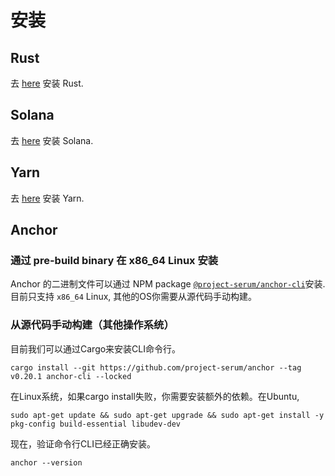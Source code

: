 # 安装
## Rust

去 [here](https://www.rust-lang.org/tools/install) 安装 Rust.

## Solana

去 [here](https://docs.solana.com/cli/install-solana-cli-tools) 安装 Solana.

## Yarn

去 [here](https://yarnpkg.com/getting-started/install) 安装 Yarn.

## Anchor

### 通过 pre-build binary 在 x86_64 Linux 安装

Anchor 的二进制文件可以通过 NPM package [`@project-serum/anchor-cli`](https://www.npmjs.com/package/@project-serum/anchor-cli)安装. 目前只支持 `x86_64` Linux, 其他的OS你需要从源代码手动构建。

### 从源代码手动构建（其他操作系统）

目前我们可以通过Cargo来安装CLI命令行。

```
cargo install --git https://github.com/project-serum/anchor --tag v0.20.1 anchor-cli --locked
```

在Linux系统，如果cargo install失败，你需要安装额外的依赖。在Ubuntu,

```
sudo apt-get update && sudo apt-get upgrade && sudo apt-get install -y pkg-config build-essential libudev-dev
```

现在，验证命令行CLI已经正确安装。

```
anchor --version
```